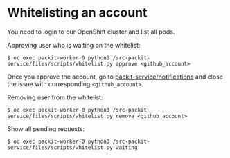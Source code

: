 # Whitelisting an account

You need to login to our OpenShift cluster and list all pods.

Approving user who is waiting on the whitelist:

```
$ oc exec packit-worker-0 python3 /src-packit-service/files/scripts/whitelist.py approve <github_account>
```

Once you approve the account, go to [packit-service/notifications](https://github.com/packit-service/notifications/issues) and close the issue with corresponding `<github_account>`.

Removing user from the whitelist:

```
$ oc exec packit-worker-0 python3 /src-packit-service/files/scripts/whitelist.py remove <github_account>
```

Show all pending requests:

```
$ oc exec packit-worker-0 python3 /src-packit-service/files/scripts/whitelist.py waiting
```
